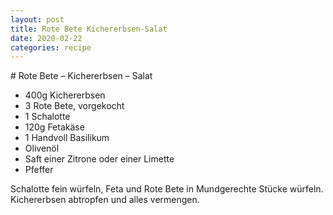 ```yaml
---
layout: post
title: Rote Bete Kichererbsen-Salat
date: 2020-02-22
categories: recipe
---
```

﻿# Rote Bete – Kichererbsen – Salat

- 400g Kichererbsen
- 3 Rote Bete, vorgekocht
- 1 Schalotte
- 120g Fetakäse
- 1 Handvoll Basilikum
- Olivenöl
- Saft einer Zitrone oder einer Limette
- Pfeffer

Schalotte fein würfeln, Feta und Rote Bete in Mundgerechte Stücke würfeln.
Kichererbsen abtropfen und alles vermengen.
